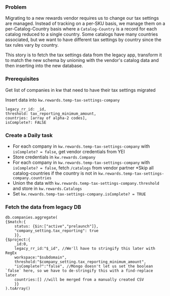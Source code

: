 ### Problem

Migrating to a new rewards vendor requires us to change our tax settings are managed. Instead of tracking on a per-SKU basis, we manage them on a per-Catalog-Country basis where a `Catalog-Country` is a record for each catalog reduced to a single country. Some catalogs have many countries associated, but we want to have different tax settings by country since the tax rules vary by country.

This story is to fetch the tax settings data from the legacy app, transform it to match the new schema by unioning with the vendor's catalog data and then inserting into the new database.

### Prerequisites

Get list of companies in kw that need to have their tax settings migrated

Insert data into `kw.rewards.temp-tax-settings-company`

```workspace: subdomain,
legacy_rr_id: _id,
threshold: tax_reporting_minimum_amount,
countries: [array of alpha-2 codes],
isComplete?: FALSE
```

### Create a Daily task

* For each company in `kw.rewards.temp-tax-settings-company` with `isComplete? = false`, get vendor credentials from YEI
* Store credentials in `kw.rewards.Company`
* For each company in `kw.rewards.temp-tax-settings-company` with `isComplete? = false`, fetch `/catalogs` from vendor partner
*Skip all catalog-countries if the country is not in `kw.rewards.temp-tax-settings-company.countries`
* Union the data with `kw.rewards.temp-tax-settings-company.threshold` and store in `kw.rewards.Catalogs`
* Set `kw.rewards.temp-tax-settings-company.isComplete? = TRUE`

### Fetch the data from legacy DB
```
db.companies.aggregate(
{$match:{
    status: {$in:["active","prelaunch"]},
    "company_setting.tax_reporting": true
    }},
{$project:{
    _id:0,
    legacy_rr_id:"$_id", //We'll have to stringify this later with RegEx
    workspace:"$subdomain",
    threshold:"$company_setting.tax_reporting_minimum_amount",
    "isComplete?":"false", //Mongo doesn't let us set the boolean `false` here, so we have to de-stringify this with a find-replace later
    countries:[] //will be merged from a manually created CSV
    }}
).toArray()
```

